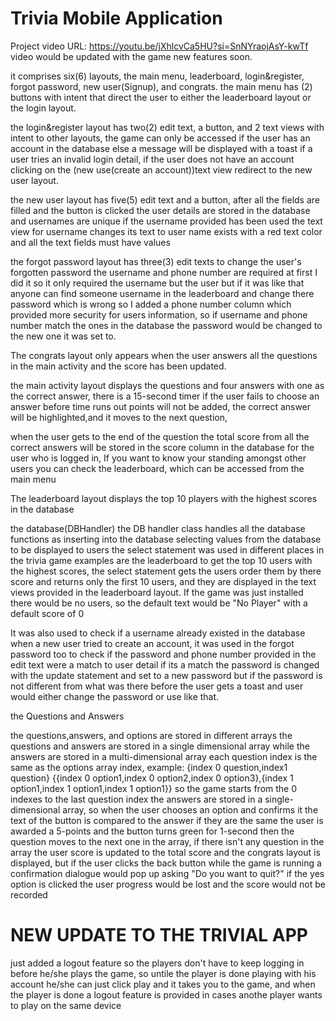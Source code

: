 # Trivia Mobile Application


Project video URL: https://youtu.be/jXhlcvCa5HU?si=SnNYraojAsY-kwTf
video would be updated with the game new features soon.

it comprises six(6) layouts, the main menu, leaderboard, login&register, forgot password, new user(Signup), and congrats.
the main menu has (2) buttons with intent that direct the user to either the leaderboard layout or the login layout.

the login&register layout has two(2) edit text, a button, and 2 text views with intent to other layouts,
the game can only be accessed if the user has an account in the database else a message will be displayed with a toast if a user tries an invalid login detail, if the user does not have an account clicking on the (new use(create an account))text view redirect to the new user layout.

the new user layout has five(5) edit text and a button, after all the fields are filled and the button is clicked the user details are stored in the database and usernames are unique if the username provided has been used the text view for username changes its text to user name exists with a red text color and all the text fields must have values

the forgot password layout has three(3) edit texts to change the user's forgotten password the username and phone number are required at first I did it so it only required the username but the user but if it was like that anyone can find someone username in the leaderboard and change there password which is wrong so I added a phone number column which provided more security for users information, so if username and phone number match the ones in the database the password would be changed to the new one it was set to.

The congrats layout only appears when the user answers all the questions in the main activity and the score has been updated.

the main activity layout displays the questions and four answers with one as the correct answer, there is a 15-second timer if the user fails to choose an answer before time runs out points will not be added, the correct answer will be highlighted,and it moves to the next question,

when the user gets to the end of the question the total score from all the correct answers will be stored in the score column in the database for the user who is logged in, If you want to know your standing amongst other users you can check the leaderboard, which can be accessed from the main menu

The leaderboard layout displays the top 10 players with the highest scores in the database

the database(DBHandler)
the DB handler class handles all the database functions as inserting into the database selecting values from the database to be displayed to users
the select statement was used in different places in the trivia game examples are the leaderboard to get the top 10 users with the highest scores, the select statement gets the users order them by there score and returns only the first 10 users, and they are displayed in the text views provided in the leaderboard layout.
If the game was just installed there would be no users, so the default text would be "No Player" with a default score of 0

It was also used to check if a username already existed in the database when a new user tried to create an account, it was used in the forgot password too to check if the password and phone number provided in the edit text were a match to user detail if its a match the password is changed with the update statement and set to a new password but if the password is not different from what was there before the user gets a toast and user would either change the password or use like that.


the Questions and Answers

the questions,answers, and options are stored in different arrays
the questions and answers are stored in a single dimensional array while the answers are stored in a multi-dimensional array
each question index is the same as the options array index, 
example: {index 0 question,index1 question} {{index 0 option1,index 0 option2,index 0 option3},{index 1 option1,index 1 option1,index 1 option1}} 
so the game starts from the 0 indexes to the last question index the answers are stored in a single-dimensional array, so when the user chooses an option and confirms it the text of the button is compared to the answer if they are the same the user is awarded a 5-points and the button turns green for 1-second then the question moves to the next one in the array, if there isn't any question in the array the user score is updated to the total score and the congrats layout is displayed, but if the user clicks the back button while the game is running a confirmation dialogue would pop up asking "Do you want to quit?" if the yes option is clicked the user progress would be lost and the score would not be recorded


# NEW UPDATE TO THE TRIVIAL APP

just added a logout feature so the players don't have to keep logging in before he/she plays the game,
so untile the player is done playing with his account he/she can just click play and it takes you to the game, and when the player is done a logout feature is provided in cases anothe player wants to play on the same device
